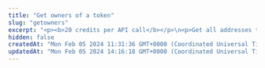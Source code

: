 ```yaml
---
title: "Get owners of a token"
slug: "getowners"
excerpt: "<p><b>20 credits per API call</b></p>\n<p>Get all addresses that own your favorite token (ERC-20, ERC-721 or ERC-1155)! Our API lets you search for all token owners on:</p>\n<ul>\n<li>Celo - celo / celo-testnet</li>\n<li>Ethereum - ethereum / ethereum-sepolia</li>\n<li>BNB (Binance) Smart Chain - bsc / bsc-testnet</li>\n<li>Polygon - polygon / polygon-mumbai</li>\n<li>Horizen EON - eon-mainnet</li>\n<li>Chiliz - chiliz-mainnet</li>\n</ul>\n<p>To get started:</p>\n<ul>\n<li>Provide a chain name and address of any fungible token, NFT or multitoken collection. Our API will return a list of addresses of all of their owners.</li>\n<li>You can also get an owner of a specific NFT by specifying <code>tokenId</code>. In case of multitoken, result is an array of addresses.</li>\n</ul>"
hidden: false
createdAt: "Mon Feb 05 2024 11:31:36 GMT+0000 (Coordinated Universal Time)"
updatedAt: "Mon Feb 05 2024 14:16:18 GMT+0000 (Coordinated Universal Time)"
---
```

